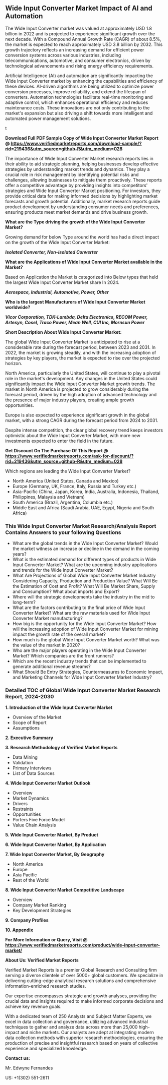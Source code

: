<h2>Wide Input Converter Market Impact of AI and Automation</h2><p>The Wide Input Converter market was valued at approximately USD 1.8 billion in 2022 and is projected to experience significant growth over the next decade. With a Compound Annual Growth Rate (CAGR) of about 8.5%, the market is expected to reach approximately USD 3.8 billion by 2032. This growth trajectory reflects an increasing demand for efficient power conversion systems across various industries, including telecommunications, automotive, and consumer electronics, driven by technological advancements and rising energy efficiency requirements.</p><p>Artificial Intelligence (AI) and automation are significantly impacting the Wide Input Converter market by enhancing the capabilities and efficiency of these devices. AI-driven algorithms are being utilized to optimize power conversion processes, improve reliability, and extend the lifespan of converters. Automation technologies facilitate real-time monitoring and adaptive control, which enhances operational efficiency and reduces maintenance costs. These innovations are not only contributing to the market's expansion but also driving a shift towards more intelligent and automated power management solutions.</p>t</p><p id="" class=""><strong>Download Full PDF Sample Copy of Wide Input Converter Market Report @ <a href="https://www.verifiedmarketreports.com/download-sample/?rid=219436&utm_source=github-R&utm_medium=028" target="_blank">https://www.verifiedmarketreports.com/download-sample/?rid=219436&utm_source=github-R&utm_medium=028</a></strong></p><p>The importance of&nbsp;Wide Input Converter Market research reports lies in their ability to aid strategic planning, helping businesses develop effective strategies by understanding market trends and dynamics. They play a crucial role in risk management by identifying potential risks and challenges, allowing businesses to mitigate them proactively. These reports offer a competitive advantage by providing insights into competitors' strategies and Wide Input Converter Market positioning. For investors, they provide critical data for making informed decisions by highlighting market forecasts and growth potential. Additionally, market research reports guide product development by understanding consumer needs and preferences, ensuring products meet market demands and drive business growth.</p><p><strong>What are the&nbsp;Type driving the growth of the Wide Input Converter Market?</strong></p><p id="" class="">Growing demand for below Type around the world has had a direct impact on the growth of the Wide Input Converter Market:</p><em><strong>Isolated Converter, Non-isolated Converter</strong></em></p><strong>What are the&nbsp;Applications&nbsp;of Wide Input Converter Market available in the Market?</strong></p><p id="" class="">Based on Application the Market is categorized into Below types that held the largest Wide Input Converter Market share In 2024.</p><em><strong>Aerospace, Industrial, Automotive, Power, Other</strong></em></p><strong>Who is the largest Manufacturers of Wide Input Converter Market worldwide?</strong></p><p><em><strong>Vicor Corporation, TDK-Lambda, Delta Electronics, RECOM Power, Artesyn, Cosel, Traco Power, Mean Well, CUI Inc, Mornsun Power</strong></em></p><p id="" class=""><strong>Short Description About Wide Input Converter Market:</strong></p><p>The global Wide Input Converter Market is anticipated to rise at a considerable rate during the forecast period, between 2023 and 2031. In 2022, the market is growing steadily, and with the increasing adoption of strategies by key players, the market is expected to rise over the projected horizon.</p><p>North America, particularly the United States, will continue to play a pivotal role in the market's development. Any changes in the United States could significantly impact the Wide Input Converter Market growth trends. The market in North America is projected to grow considerably during the forecast period, driven by the high adoption of advanced technology and the presence of major industry players, creating ample growth opportunities.</p><p>Europe is also expected to experience significant growth in the global market, with a strong CAGR during the forecast period from 2024 to 2031.</p><p>Despite intense competition, the clear global recovery trend keeps investors optimistic about the Wide Input Converter Market, with more new investments expected to enter the field in the future.</p><p id="" class=""><strong>Get Discount On The Purchase Of This Report @ <a href="https://www.verifiedmarketreports.com/ask-for-discount/?rid=219436&utm_source=github-R&utm_medium=028" target="_blank">https://www.verifiedmarketreports.com/ask-for-discount/?rid=219436&utm_source=github-R&utm_medium=028</a></strong></p>Which regions are leading the Wide Input Converter Market?</p><ul><li>North America (United States, Canada and Mexico)</li><li>Europe (Germany, UK, France, Italy, Russia and Turkey etc.)</li><li>Asia-Pacific (China, Japan, Korea, India, Australia, Indonesia, Thailand, Philippines, Malaysia and Vietnam)</li><li>South America (Brazil, Argentina, Columbia etc.)</li><li>Middle East and Africa (Saudi Arabia, UAE, Egypt, Nigeria and South Africa)</li></ul><h3 id="" class="">This Wide Input Converter Market Research/Analysis Report Contains Answers to your following Questions</h3><ul><li>What are the global trends in the Wide Input Converter Market? Would the market witness an increase or decline in the demand in the coming years?</li><li>What is the estimated demand for different types of products in Wide Input Converter Market? What are the upcoming industry applications and trends for the Wide Input Converter Market?</li><li>What Are Projections of Global Wide Input Converter Market Industry Considering Capacity, Production and Production Value? What Will Be the Estimation of Cost and Profit? What Will Be Market Share, Supply and Consumption? What about imports and Export?</li><li>Where will the strategic developments take the industry in the mid to long-term?</li><li>What are the factors contributing to the final price of Wide Input Converter Market? What are the raw materials used for Wide Input Converter Market manufacturing?</li><li>How big is the opportunity for the Wide Input Converter Market? How will the increasing adoption of Wide Input Converter Market for mining impact the growth rate of the overall market?</li><li>How much is the global Wide Input Converter Market worth? What was the value of the market In 2020?</li><li>Who are the major players operating in the Wide Input Converter Market? Which companies are the front runners?</li><li>Which are the recent industry trends that can be implemented to generate additional revenue streams?</li><li>What Should Be Entry Strategies, Countermeasures to Economic Impact, and Marketing Channels for Wide Input Converter Market Industry?</li></ul><h3 id="" class="">Detailed TOC of Global Wide Input Converter Market Research Report, 2024-2030</h3><p id="" class=""><strong>1. Introduction of the Wide Input Converter Market</strong></p><ul><li>Overview of the Market</li><li>Scope of Report</li><li>Assumptions</li></ul><p id="" class=""><strong>2. Executive Summary</strong></p><p id="" class=""><strong>3. Research Methodology of Verified Market Reports</strong></p><ul><li>Data Mining</li><li>Validation</li><li>Primary Interviews</li><li>List of Data Sources</li></ul><p id="" class=""><strong>4. Wide Input Converter Market Outlook</strong></p><ul><li>Overview</li><li>Market Dynamics</li><li>Drivers</li><li>Restraints</li><li>Opportunities</li><li>Porters Five Force Model</li><li>Value Chain Analysis</li></ul><p id="" class=""><strong>5. Wide Input Converter Market, By Product</strong></p><p id="" class=""><strong>6. Wide Input Converter Market, By Application</strong></p><p id="" class=""><strong>7. Wide Input Converter Market, By Geography</strong></p><ul><li>North America</li><li>Europe</li><li>Asia Pacific</li><li>Rest of the World</li></ul><p id="" class=""><strong>8. Wide Input Converter Market Competitive Landscape</strong></p><ul><li>Overview</li><li>Company Market Ranking</li><li>Key Development Strategies</li></ul><p id="" class=""><strong>9. Company Profiles</strong></p><p id="" class=""><strong>10. Appendix</strong></p><p id="" class=""><strong>For More Information or Query, Visit @ <a href="https://www.verifiedmarketreports.com/product/wide-input-converter-market/" target="_blank">https://www.verifiedmarketreports.com/product/wide-input-converter-market/</a></strong></p><p id="" class=""><strong>About Us: Verified Market Reports</strong></p><p id="" class="">Verified Market Reports is a premier Global Research and Consulting firm serving a diverse clientele of over 5000+ global customers. We specialize in delivering cutting-edge analytical research solutions and comprehensive information-enriched research studies.</p><p id="" class="">Our expertise encompasses strategic and growth analyses, providing the crucial data and insights required to make informed corporate decisions and achieve key revenue goals.</p><p id="" class="">With a dedicated team of 250 Analysts and Subject Matter Experts, we excel in data collection and governance, utilizing advanced industrial techniques to gather and analyze data across more than 25,000 high-impact and niche markets. Our analysts are adept at integrating modern data collection methods with superior research methodologies, ensuring the production of precise and insightful research based on years of collective experience and specialized knowledge.</p><p id="" class=""><strong>Contact us:</strong></p><p id="" class="">Mr. Edwyne Fernandes</p><p id="" class="">US: +1(302) 551-2611</p>